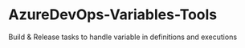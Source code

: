 # AzureDevOps-Variables-Tools
Build &amp; Release tasks to handle variable in definitions and executions